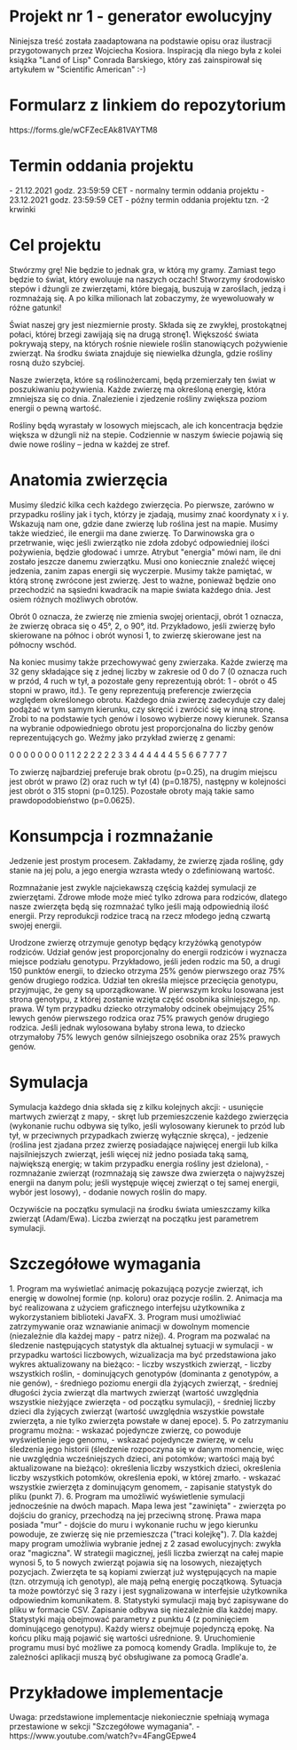 <h1> Projekt nr 1 - generator ewolucyjny </h1>
Niniejsza treść została zaadaptowana na podstawie opisu oraz ilustracji przygotowanych przez Wojciecha Kosiora.
Inspiracją dla niego była z kolei książka "Land of Lisp" Conrada Barskiego, który zaś zainspirował się artykułem w "Scientific American" :-)

<h1> Formularz z linkiem do repozytorium </h1>
https://forms.gle/wCFZecEAk81VAYTM8

<h1> Termin oddania projektu </h1>
- 21.12.2021 godz. 23:59:59 CET - normalny termin oddania projektu
- 23.12.2021 godz. 23:59:59 CET - późny termin oddania projektu tzn. -2 krwinki

<h1> Cel projektu </h1>
Stwórzmy grę! Nie będzie to jednak gra, w którą my gramy. Zamiast tego będzie to świat, który ewoluuje na naszych oczach! 
Stworzymy środowisko stepów i dżungli ze zwierzętami, które biegają, buszują w zaroślach, jedzą i rozmnażają się.
A po kilka milionach lat zobaczymy, że wyewoluowały w różne gatunki!

Świat naszej gry jest niezmiernie prosty. Składa się ze zwykłej, prostokątnej połaci, której brzegi zawijają się na drugą stronę1.
Większość świata pokrywają stepy, na których rośnie niewiele roślin stanowiących pożywienie zwierząt. Na środku świata znajduje się
niewielka dżungla, gdzie rośliny rosną dużo szybciej.

Nasze zwierzęta, które są roślinożercami, będą przemierzały ten świat w poszukiwaniu pożywienia. Każde zwierzę ma określoną energię, która zmniejsza się co dnia. Znalezienie i zjedzenie rośliny zwiększa poziom energii o pewną wartość.

Rośliny będą wyrastały w losowych miejscach, ale ich koncentracja będzie większa w dżungli niż na stepie. Codziennie w naszym świecie pojawią się dwie nowe rośliny – jedna w każdej ze stref.

<h1> Anatomia zwierzęcia </h1>
Musimy śledzić kilka cech każdego zwierzęcia. Po pierwsze, zarówno w przypadku rośliny jak i tych, którzy je zjadają, musimy znać koordynaty x i y. Wskazują nam one, gdzie dane zwierzę lub roślina jest na mapie. Musimy także wiedzieć, ile energii ma dane zwierzę. To Darwinowska gra o przetrwanie, więc jeśli zwierzątko nie zdoła zdobyć odpowiedniej ilości pożywienia, będzie głodować i umrze. Atrybut "energia" mówi nam, ile dni zostało jeszcze danemu zwierzątku. Musi ono koniecznie znaleźć więcej jedzenia, zanim zapas energii się wyczerpie. Musimy także pamiętać, w którą stronę zwrócone jest zwierzę. Jest to ważne, ponieważ będzie ono przechodzić na sąsiedni kwadracik na mapie świata każdego dnia. Jest osiem różnych możliwych obrotów.

Obrót 0 oznacza, że zwierzę nie zmienia swojej orientacji, obrót 1 oznacza, że zwierzę obraca się o 45°, 2, o 90°, itd. Przykładowo, jeśli zwierzę było skierowane na północ i obrót wynosi 1, to zwierzę skierowane jest na północny wschód.

Na koniec musimy także przechowywać geny zwierzaka. Każde zwierzę ma 32 geny składające się z jednej liczby w zakresie od 0 do 7 (0 oznacza ruch w przód, 4 ruch w tył, a pozostałe geny reprezentują obrót: 1 - obrót o 45 stopni w prawo, itd.). Te geny reprezentują preferencje zwierzęcia względem określonego obrotu. Każdego dnia zwierzę zadecyduje czy dalej podążać w tym samym kierunku, czy skręcić i zwrócić się w inną stronę. Zrobi to na podstawie tych genów i losowo wybierze nowy kierunek. Szansa na wybranie odpowiedniego obrotu jest proporcjonalna do liczby genów reprezentujących go. Weźmy jako przykład zwierzę z genami:

0 0 0 0 0 0 0 0 1 1 2 2 2 2 2 2 3 3 4 4 4 4 4 4 5 5 6 6 7 7 7 7

To zwierzę najbardziej preferuje brak obrotu (p=0.25), na drugim miejscu jest obrót w prawo (2) oraz ruch w tył (4) (p=0.1875), następny w kolejności jest obrót o 315 stopni (p=0.125). Pozostałe obroty mają takie samo prawdopodobieństwo (p=0.0625).

<h1> Konsumpcja i rozmnażanie </h1>
Jedzenie jest prostym procesem. Zakładamy, że zwierzę zjada roślinę, gdy stanie na jej polu, a jego energia wzrasta wtedy o zdefiniowaną wartość.

Rozmnażanie jest zwykle najciekawszą częścią każdej symulacji ze zwierzętami. Zdrowe młode może mieć tylko zdrowa para rodziców, dlatego nasze zwierzęta będą się rozmnażać tylko jeśli mają odpowiednią ilość energii. Przy reprodukcji rodzice tracą na rzecz młodego jedną czwartą swojej energii.

Urodzone zwierzę otrzymuje genotyp będący krzyżówką genotypów rodziców. Udział genów jest proporcjonalny do energii rodziców i wyznacza miejsce podziału genotypu. Przykładowo, jeśli jeden rodzic ma 50, a drugi 150 punktów energii, to dziecko otrzyma 25% genów pierwszego oraz 75% genów drugiego rodzica. Udział ten określa miejsce przecięcia genotypu, przyjmując, że geny są uporządkowane. W pierwszym kroku losowana jest strona genotypu, z której zostanie wzięta część osobnika silniejszego, np. prawa. W tym przypadku dziecko otrzymałoby odcinek obejmujący 25% lewych genów pierwszego rodzica oraz 75% prawych genów drugiego rodzica. Jeśli jednak wylosowana byłaby strona lewa, to dziecko otrzymałoby 75% lewych genów silniejszego osobnika oraz 25% prawych genów.

<h1> Symulacja </h1>
Symulacja każdego dnia składa się z kilku kolejnych akcji:
- usunięcie martwych zwierząt z mapy,
- skręt lub przemieszczenie każdego zwierzęcia (wykonanie ruchu odbywa się tylko, jeśli wylosowany kierunek to przód lub tył, w przeciwnych przypadkach zwierzę wyłącznie skręca),
- jedzenie (roślina jest zjadana przez zwierzę posiadające najwięcej energii lub kilka najsilniejszych zwierząt, jeśli więcej niż jedno posiada taką samą, największą energię; w takim przypadku energia rośliny jest dzielona),
- rozmnażanie zwierząt (rozmnażają się zawsze dwa zwierzęta o najwyższej energii na danym polu; jeśli występuje więcej zwierząt o tej samej energii, wybór jest losowy),
- dodanie nowych roślin do mapy.

Oczywiście na początku symulacji na środku świata umieszczamy kilka zwierząt (Adam/Ewa). Liczba zwierząt na początku jest parametrem symulacji.

<h1> Szczegółowe wymagania </h1>
1. Program ma wyświetlać animację pokazującą pozycje zwierząt, ich energię w dowolnej formie (np. koloru) oraz pozycje roślin.
2. Animacja ma być realizowana z użyciem graficznego interfejsu użytkownika z wykorzystaniem biblioteki JavaFX.
3. Program musi umożliwiać zatrzymywanie oraz wznawianie animacji w dowolnym momencie (niezależnie dla każdej mapy - patrz niżej).
4. Program ma pozwalać na śledzenie następujących statystyk dla aktualnej sytuacji w symulacji - w przypadku wartości liczbowych, wizualizacja ma być przedstawiona jako wykres aktualizowany na bieżąco:
- liczby wszystkich zwierząt,
- liczby wszystkich roślin,
- dominujących genotypów (dominanta z genotypów, a nie genów),
- średniego poziomu energii dla żyjących zwierząt,
- średniej długości życia zwierząt dla martwych zwierząt (wartość uwzględnia wszystkie nieżyjące zwierzęta - od początku symulacji),
- średniej liczby dzieci dla żyjących zwierząt (wartość uwzględnia wszystkie powstałe zwierzęta, a nie tylko zwierzęta powstałe w danej epoce).
5. Po zatrzymaniu programu można:
- wskazać pojedyncze zwierzę, co powoduje wyświetlenie jego genomu,
- wskazać pojedyncze zwierzę, w celu śledzenia jego historii (śledzenie rozpoczyna się w danym momencie, więc nie uwzględnia wcześniejszych dzieci, ani potomków; wartości mają być aktualizowane na bieżąco): określenia liczby wszystkich dzieci, określenia liczby wszystkich potomków, określenia epoki, w której zmarło.
- wskazać wszystkie zwierzęta z dominującym genomem,
- zapisanie statystyk do pliku (punkt 7).
6. Program ma umożliwić wyświetlenie symulacji jednocześnie na dwóch mapach. Mapa lewa jest "zawinięta" - zwierzęta po dojściu do granicy, przechodzą na jej przeciwną stronę. Prawa mapa posiada "mur" - dojście do muru i wykonanie ruchu w jego kierunku powoduje, ze zwierzę się nie przemieszcza ("traci kolejkę").
7. Dla każdej mapy program umożliwia wybranie jednej z 2 zasad ewolucyjnych: zwykła oraz "magiczna". W strategii magicznej, jeśli liczba zwierząt na całej mapie wynosi 5, to 5 nowych zwierząt pojawia się na losowych, niezajętych pozycjach. Zwierzęta te są kopiami zwierząt już występujących na mapie (tzn. otrzymują ich genotyp), ale mają pełną energię początkową. Sytuacja ta może powtórzyć się 3 razy i jest sygnalizowana w interfejsie użytkownika odpowiednim komunikatem.
8. Statystyki symulacji mają być zapisywane do pliku w formacie CSV. Zapisanie odbywa się niezależnie dla każdej mapy. Statystyki mają obejmować parametry z punktu 4 (z pominięciem dominującego genotypu). Każdy wiersz obejmuje pojedynczą epokę. Na końcu pliku mają pojawić się wartości uśrednione.
9. Uruchomienie programu musi być możliwe za pomocą komendy Gradla. Implikuje to, że zależności aplikacji muszą być obsługiwane za pomocą Gradle'a.

<h1> Przykładowe implementacje </h1>
Uwaga: przedstawione implementacje niekoniecznie spełniają wymaga przestawione w sekcji "Szczegółowe wymagania".
- https://www.youtube.com/watch?v=4FangGEpwe4
